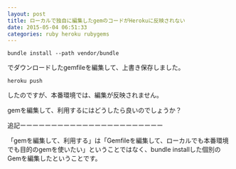 ```yaml
---
layout: post
title: ローカルで独自に編集したgemのコードがHerokuに反映されない
date: 2015-05-04 06:51:33
categories: ruby heroku rubygems
---
```

<pre><code>bundle install --path vendor/bundle
</code></pre>

<p>でダウンロードしたgemfileを編集して、上書き保存しました。</p>

<pre><code>heroku push
</code></pre>

<p>したのですが、本番環境では、編集が反映されません。</p>

<p>gemを編集して、利用するにはどうしたら良いのでしょうか？</p>

<p>追記ーーーーーーーーーーーーーーーーーーーーーーー</p>

<p>「gemを編集して、利用する」は「Gemfileを編集して、ローカルでも本番環境でも目的のgemを使いたい」ということではなく、bundle installした個別のGemを編集したということです。</p>
